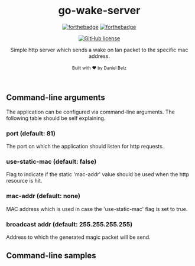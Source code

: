﻿﻿﻿<h1 align="center">go-wake-server</h1><div align="center">

[![forthebadge](https://forthebadge.com/images/badges/fuck-it-ship-it.svg)](https://forthebadge.com)
[![forthebadge](https://forthebadge.com/images/badges/made-with-go.svg)](https://forthebadge.com)

[![GitHub license](https://img.shields.io/github/license/LegendaryB/go-wake-server.svg?longCache=true&style=flat-square)](https://github.com/LegendaryB/go-wake-server/blob/master/LICENSE.md)

Simple http server which sends a wake on lan packet to the specific mac address.
<br>
<br>
<sub>Built with ❤︎ by Daniel Belz</sub>
</div><br>

## Command-line arguments
The application can be configured via command-line arguments. The following table should be self explaining.

### port (default: 81)
The port on which the application should listen for http requests.

### use-static-mac (default: false)
Flag to indicate if the static 'mac-addr' value should be used when the http resource is hit.

### mac-addr (default: none)
MAC address which is used in case the 'use-static-mac' flag is set to true.

### broadcast addr (default: 255.255.255.255)
Address to which the generated magic packet will be send.

## Command-line samples
